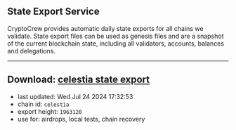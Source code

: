 ## State Export Service
CryptoCrew provides automatic daily state exports for all chains we validate. State export files can be used as genesis files and are a snapshot of the current blockchain state, including all validators, accounts, balances and delegations.

---
**Download: [celestia state export](https://dl-eu2.ccvalidators.com/SERVICE/celestia/celestia_export_1963120.json)**
---

- last updated: Wed Jul 24 2024 17:32:53
- chain id: `celestia`
- export height: `1963120`
- use for: airdrops, local tests, chain recovery
